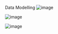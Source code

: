 Data Modelling
![image](https://github.com/user-attachments/assets/6549e1b7-2a5c-4a08-9fc0-8b0f97473230)

![image](https://github.com/user-attachments/assets/1c98b7eb-7cce-4189-b65e-4324527c2314)

![image](https://github.com/user-attachments/assets/7808acad-d482-4037-bee1-532de2c7f8a4)
